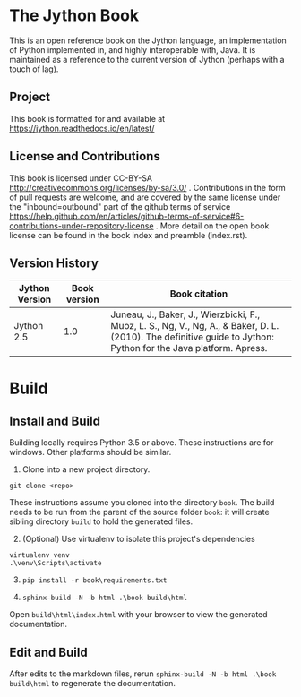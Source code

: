 # The Jython Book

This is an open reference book on the Jython language, an implementation of Python implemented in, and highly interoperable with, Java. It is maintained as a reference to the current version of Jython (perhaps with a touch of lag).


## Project

This book is formatted for and available at https://jython.readthedocs.io/en/latest/

## License and Contributions

This book is licensed under CC-BY-SA http://creativecommons.org/licenses/by-sa/3.0/ . Contributions in the form of pull requests are welcome, and are covered by the same license under the "inbound=outbound" part of the github terms of service https://help.github.com/en/articles/github-terms-of-service#6-contributions-under-repository-license . More detail on the open book license can be found in the book index and preamble (index.rst).



## Version History


| Jython Version | Book version | Book citation |
| -------------- | ------------ | ---------| 
| Jython 2.5     | 1.0          | Juneau, J., Baker, J., Wierzbicki, F., Muoz, L. S., Ng, V., Ng, A., & Baker, D. L. (2010). The definitive guide to Jython: Python for the Java platform. Apress. |
 

# Build

## Install and Build

Building locally requires Python 3.5 or above. These instructions are for windows. Other platforms should be similar.

1. Clone into a new project directory. 

`git clone <repo>`

These instructions assume you cloned into the directory `book`. The build needs to be run from the parent of the source folder `book`: it will create sibling directory `build` to hold the generated files.

2. (Optional) Use virtualenv to isolate this project's dependencies 

```
virtualenv venv
.\venv\Scripts\activate
```

3. `pip install -r book\requirements.txt`

4. `sphinx-build -N -b html .\book build\html`

Open `build\html\index.html` with your browser to view the generated documentation.

## Edit and Build

After edits to the markdown files, rerun `sphinx-build -N -b html .\book build\html` to regenerate the documentation.

